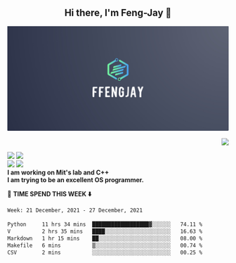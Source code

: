 <h2 align="center"> Hi there, I'm Feng-Jay 👋 </h2>  

![](https://github.com/Feng-Jay/DataStruct/blob/master/Image/1.png)  

<img align="right" src="https://github-readme-stats.vercel.app/api?username=Feng-Jay&show_icons=true&icon_color=CE1D2D&text_color=718096&bg_color=ffffff&hide_title=true" />


&emsp;

![](https://visitor-badge.glitch.me/badge?page_id=Feng-Jay.readme)
![](https://img.shields.io/badge/Concentrate-Cpp-blue)  
![](https://img.shields.io/badge/Rust-primer-orange)
![](https://img.shields.io/badge/Target-OS-9cf)  
**I am working on Mit's lab and C++**  
**I am trying to be an excellent OS programmer.**  


📘 **TIME SPEND THIS WEEK ⬇️**
<!--START_SECTION:waka-->
```text
Week: 21 December, 2021 - 27 December, 2021

Python     11 hrs 34 mins  ██████████████████▓░░░░░░   74.11 % 
V          2 hrs 35 mins   ████░░░░░░░░░░░░░░░░░░░░░   16.63 % 
Markdown   1 hr 15 mins    ██░░░░░░░░░░░░░░░░░░░░░░░   08.00 % 
Makefile   6 mins          ▒░░░░░░░░░░░░░░░░░░░░░░░░   00.74 % 
CSV        2 mins          ░░░░░░░░░░░░░░░░░░░░░░░░░   00.25 % 
```
<!--END_SECTION:waka-->
